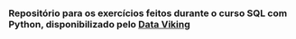 ### Repositório para os exercícios feitos durante o curso SQL com Python, disponibilizado pelo [Data Viking](https://www.youtube.com/watch?v=gEBmqaa_IY8&list=PLLWTDkRZXQa88Opt03kzilhx_NGEYSfFt)
